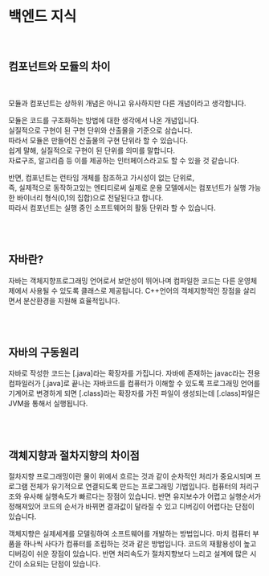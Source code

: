 
# 백엔드 지식

<br>

## 컴포넌트와 모듈의 차이 

<br>

모듈과 컴포넌트는 상하위 개념은 아니고 유사하지만 다른 개념이라고 생각합니다. <br>

모듈은 코드를 구조화하는 방법에 대한 생각에서 나온 개념입니다.  <br>
실질적으로 구현이 된 구현 단위와 산출물을 기준으로 삼습니다. <br>
따라서 모듈은 만들어진 산출물의 구현 단위라 할 수 있습니다.<br>
쉽게 말해, 실질적으로 구현이 된 단위를 의미를 말합니다. <br>
자료구조, 알고리즘 등 이를 제공하는 인터페이스라고도 할 수 있을 것 같습니다. <br>

반면, 컴포넌트는 런타임 개체를 참조하고 가시성이 없는 단위로, <br>
즉, 실제적으로 동작하고있는 엔티티로써 실제로 운용 모델에서는 컴포넌트가 실행 가능한 바이너리 형식(0,1의 집합)으로 전달된다고 합니다. <br>
따라서 컴포넌트는 실행 중인 소프트웨어의 활동 단위라 할 수 있습니다. <br>

<br><br>


## 자바란?

자바는 객체지향프로그래밍 언어로서 보안성이 뛰어나며 컴파일한 코드는 다른 운영체제에서 사용될 수 있도록 클래스로 제공됩니다. C++언어의 객체지향적인 장점을 살리면서 분산환경을 지원해 효율적입니다.

<br><br>

## 자바의 구동원리

자바로 작성한 코드는 [.java]라는 확장자를 가집니다. 
자바에 존재하는 javac라는 전용 컴파일러가 [.java]로 끝나는 자바코드를 컴퓨터가 이해할 수 있도록 프로그래밍 언어를 기계어로 변경하게 되면 [.class]라는 확장자를 가진 파일이 생성되는데 [.class]파일은 JVM을 통해서 실행됩니다.

<br><br>

## 객체지향과 절차지향의 차이점

절차지향 프로그래밍이란 물이 위에서 흐르는 것과 같이 순차적인 처리가 중요시되며 프로그램 전체가 유기적으로 연결되도록 만드는 프로그래밍 기법입니다. 컴퓨터의 처리구조와 유사해 실행속도가 빠르다는 장점이 있습니다. 반면 유지보수가 어렵고 실행순서가 정해져있어 코드의 순서가 바뀌면 결과값이 달라질 수 있고 디버깅이 어렵다는 단점이 있습니다.

객체지향은 실제세계를 모델링하여 소프트웨어를 개발하는 방법입니다. 
마치 컴퓨터 부품을 하나씩 사다가 컴퓨터를 조립하는 것과 같은 방법입니다. 
코드의 재활용성이 높고 디버깅이 쉬운 장점이 있습니다. 
반면 처리속도가 절차지향보다 느리고 설계에 많은 시간이 소요되는 단점이 있습니다.